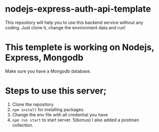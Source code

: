 # nodejs-express-auth-api-template
This repository will help you to use this backend service without any coding. Just clone it, change the environment data and run! 

# This templete is working on Nodejs, Express, Mongodb

Make sure you have a Mongodb database.

# Steps to use this server;

1. Clone the repository
2. `npm install` for installing packages.
3. Change the env file with all credential you have
4. `npm run start` to start server.
5(bonus) I also added a postman collection.
